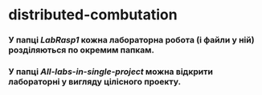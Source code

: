 # distributed-combutation
### У папці ***LabRasp1*** кожна лабораторна робота (і файли у ній) розділяються по окремим папкам.
### У папці ***All-labs-in-single-project*** можна відкрити лабораторні у вигляду цілісного проекту.